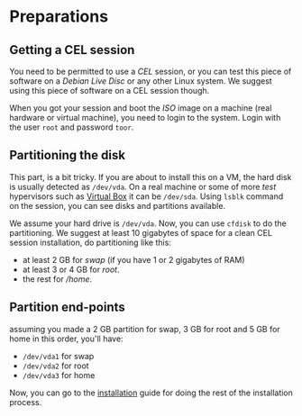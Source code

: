 # Preparations

## Getting a CEL session 

You need to be permitted to use a _CEL_ session, or you can test this piece of software on a _Debian Live Disc_ or any other Linux system. We suggest using this piece of software on a CEL session though. 

When you got your session and boot the _ISO_ image on a machine (real hardware or virtual machine), you need to login to the system. Login with the user `root` and password `toor`. 

## Partitioning the disk

This part, is a bit tricky. If you are about to install this on a VM, the hard disk is usually detected as `/dev/vda`. On a real machine or some of more _test_ hypervisors such as [Virtual Box](https://virtualbox.org) it can be `/dev/sda`. Using `lsblk` command on the session, you can see disks and partitions available. 

We assume your hard drive is `/dev/vda`. Now, you can use `cfdisk` to do the partitioning. We suggest at least 10 gigabytes of space for a clean CEL session installation, do partitioning like this: 

- at least 2 GB for _swap_ (if you have 1 or 2 gigabytes of RAM)
- at least 3 or 4 GB for _root_. 
- the rest for _/home_. 

## Partition end-points

assuming you made a 2 GB partition for swap, 3 GB for root and 5 GB for home in this order, you'll have: 

- `/dev/vda1` for swap
- `/dev/vda2` for root 
- `/dev/vda3` for home 

Now, you can go to the [installation](INSTALLATION_PROCESS.md) guide for doing the rest of the installation process. 